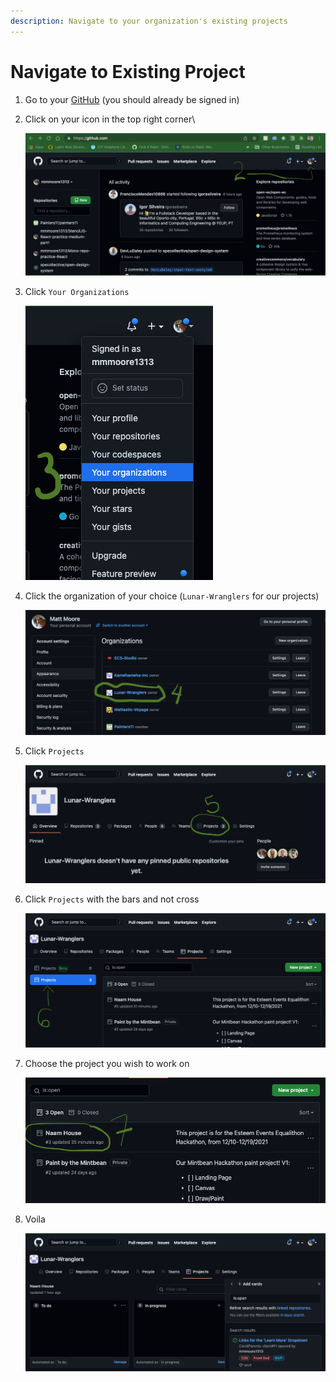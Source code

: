 ```yaml
---
description: Navigate to your organization's existing projects
---
```


# Navigate to Existing Project

1. Go to your [GitHub](https://github.com) (you should already be signed in)
2.  Click on your icon in the top right corner\


    ![](<../../../.gitbook/assets/image (4).png>)
3.  Click `Your Organizations`

    ![](<../../../.gitbook/assets/image (5).png>)
4.  Click the organization of your choice (`Lunar-Wranglers` for our projects)

    ![](<../../../.gitbook/assets/image (3).png>)
5.  Click `Projects`

    ![](<../../../.gitbook/assets/image (1).png>)
6.  Click `Projects` with the bars and not cross

    ![](<../../../.gitbook/assets/image (6).png>)
7.  Choose the project you wish to work on

    ![](<../../../.gitbook/assets/image (9).png>)
8.  Voila

    ![](../../../.gitbook/assets/image.png)
